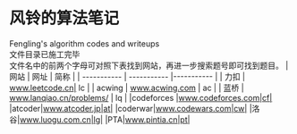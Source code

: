 # 风铃的算法笔记
 Fengling's algorithm codes and writeups\
 文件目录已施工完毕\
 文件名中的前两个字母可对照下表找到网站，再进一步搜索题号即可找到题目。
|   网站      | 网址            | 简称        |
| ----------- | ----------- |----------- |
| 力扣      | www.leetcode.cn|     lc        |
| acwing   | www.acwing.com  |   ac     |
| 蓝桥   | www.lanqiao.cn/problems/  |   lq     |
|codeforces |www.codeforces.com|cf|
|atcoder|www.atcoder.jp|at|
|coderwar|www.codewars.com|cw|
|洛谷|www.luogu.com.cn|lg|
|PTA|www.pintia.cn|pt|
